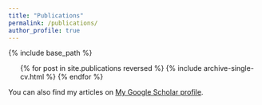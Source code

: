 ```yaml
---
title: "Publications"
permalink: /publications/
author_profile: true
---
```



{% include base_path %}


<ul>{% for post in site.publications reversed %}
  {% include archive-single-cv.html %}
{% endfor %}</ul>


You can also find my articles on [My Google Scholar profile](https://scholar.google.com/citations?user=H4ePDO0AAAAJ&hl=en&oi=ao).
